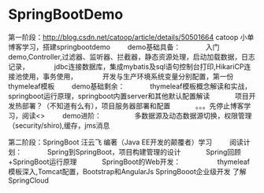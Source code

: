 # SpringBootDemo
第一阶段：http://blog.csdn.net/catoop/article/details/50501664  catoop 小单博客学习，搭建springbootdemo
         demo基础具备：
             入门demo,Controller,过滤器、监听器、拦截器，静态资源处理，启动加载数据，日志记录，
             jdbc连接数据库，集成mybatis及sql语句控制台打印,HikariCP连接池使用，事务使用，
             开发与生产环境系统变量分别配置，第一份thymeleaf模板
         demo基础剩余：
             thymeleaf模板概念解读和实战，springboot运行原理，springboot内置server和其他默认配置解读
             项目开发热部署？（不知道有么有），项目服务器部署和配置
             。。。先停止博客学习，阅读<<SpringBoot>>
         demo进阶：    
             多数据源及动态数据源切换，权限管理（security/shiro),缓存，jms消息
             
第二阶段：SpringBoot 汪云飞 编著（Java EE开发的颠覆者）学习
         阅读计划：
             Spring到SpringBoot，项目构建管理的设计
             Spring回顾+SpringBoot运行原理
             SpringBoot的Web开发：
                    thymeleaf模板深入,Tomcat配置，Bootstrap和AngularJs
             SpringBooot企业级开发
             了解SpringCloud       
                    
             
